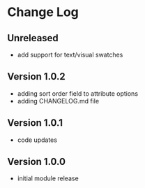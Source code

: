 # Change Log

## Unreleased
* add support for text/visual swatches

## Version 1.0.2
* adding sort order field to attribute options
* adding CHANGELOG.md file

## Version 1.0.1
* code updates

## Version 1.0.0
* initial module release